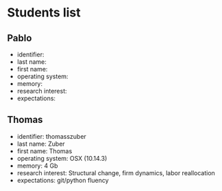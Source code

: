 # Students list

## Pablo

- identifier:
- last name:
- first name:
- operating system:
- memory:
- research interest:
- expectations: 


## Thomas

- identifier: thomasszuber
- last name: Zuber
- first name: Thomas 
- operating system: OSX (10.14.3)
- memory: 4 Gb
- research interest: Structural change, firm dynamics, labor reallocation
- expectations: git/python fluency
